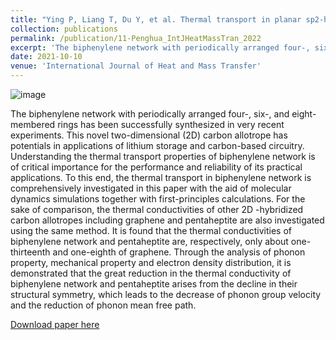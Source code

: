 ```yaml
---
title: "Ying P, Liang T, Du Y, et al. Thermal transport in planar sp2-hybridized carbon allotropes: A comparative study of biphenylene network, pentaheptite and graphene[J]. International Journal of Heat and Mass Transfer, 2022, 183: 122060."
collection: publications
permalink: /publication/11-Penghua_IntJHeatMassTran_2022
excerpt: 'The biphenylene network with periodically arranged four-, six-, and eight-membered rings has been successfully synthesized in very recent experiments. This novel two-dimensional (2D) carbon allotrope has potentials in applications of lithium storage and carbon-based circuitry. Understanding the thermal transport properties of biphenylene network is of critical importance for the performance and reliability of its practical applications. To this end, the thermal transport in biphenylene network is comprehensively investigated in this paper with the aid of molecular dynamics simulations together with first-principles calculations.'
date: 2021-10-10
venue: 'International Journal of Heat and Mass Transfer'
---
```

![image](https://user-images.githubusercontent.com/54773018/216964403-7a77ca63-06e4-4006-bcc6-deae7481c19f.png)

The biphenylene network with periodically arranged four-, six-, and eight-membered rings has been successfully synthesized in very recent experiments. This novel two-dimensional (2D) carbon allotrope has potentials in applications of lithium storage and carbon-based circuitry. Understanding the thermal transport properties of biphenylene network is of critical importance for the performance and reliability of its practical applications. To this end, the thermal transport in biphenylene network is comprehensively investigated in this paper with the aid of molecular dynamics simulations together with first-principles calculations. For the sake of comparison, the thermal conductivities of other 2D 
-hybridized carbon allotropes including graphene and pentaheptite are also investigated using the same method. It is found that the thermal conductivities of biphenylene network and pentaheptite are, respectively, only about one-thirteenth and one-eighth of graphene. Through the analysis of phonon property, mechanical property and electron density distribution, it is demonstrated that the great reduction in the thermal conductivity of biphenylene network and pentaheptite arises from the decline in their structural symmetry, which leads to the decrease of phonon group velocity and the reduction of phonon mean free path.

[Download paper here](http://hityingph.github.io/files/11-Penghua_IntJHeatMassTran_2022.pdf)
